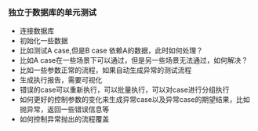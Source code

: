### 独立于数据库的单元测试
- 连接数据库
- 初始化一些数据
- 比如测试A case,但是B case 依赖A的数据，此时如何处理？
- 比如A case在一些场景下可以通过，但是另一些场景无法通过，如何解决？
- 比如一些参数正常的流程，如果自动生成异常的测试流程
- 生成执行报告，需要可视化
- 错误的case可以重新执行，可以批量执行，可以对case进行分组执行
- 如何更好的控制参数的变化来生成异常case以及异常case的期望结果，比如抛异常，返回一些错误信息等
- 如何控制异常抛出的流程覆盖